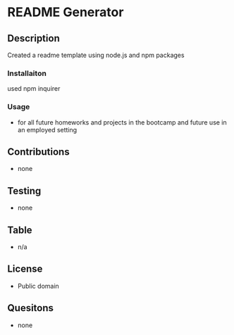 
# README Generator  

## Description

Created a readme template using node.js and npm packages
### Installaiton
used npm inquirer
### Usage
* for all future homeworks and projects in the bootcamp and future use in an employed setting
## Contributions
* none
## Testing
* none
## Table
* n/a
## License
* Public domain
## Quesitons
* none
    

